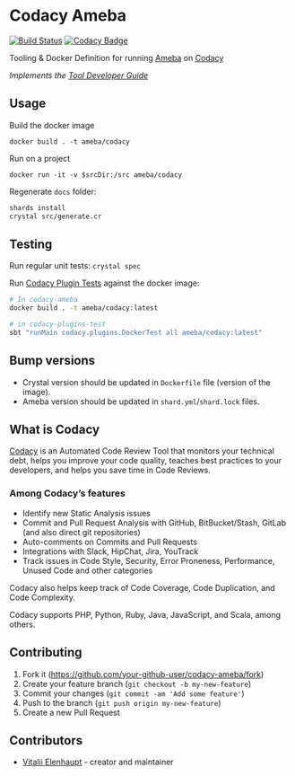 # Codacy Ameba

[![Build Status](https://travis-ci.org/veelenga/codacy-ameba.svg?branch=master)](https://travis-ci.org/veelenga/codacy-ameba)
[![Codacy Badge](https://api.codacy.com/project/badge/Grade/c7c17501a62e4e8cb66b75eb67354fcc)](https://app.codacy.com/app/veelenga/codacy-ameba?utm_source=github.com&utm_medium=referral&utm_content=veelenga/codacy-ameba&utm_campaign=Badge_Grade_Dashboard)

Tooling & Docker Definition for running [Ameba](https://github.com/veelenga/ameba) on [Codacy](https://www.codacy.com/)

*Implements the [Tool Developer Guide](https://support.codacy.com/hc/en-us/articles/207994725-Tool-Developer-Guide)*

## Usage

Build the docker image

```
docker build . -t ameba/codacy
```

Run on a project

```
docker run -it -v $srcDir:/src ameba/codacy
```

Regenerate `docs` folder:

```sh
shards install
crystal src/generate.cr
```

## Testing

Run regular unit tests: `crystal spec`

Run [Codacy Plugin Tests](https://github.com/codacy/codacy-plugins-test) against the docker image:

```sh
# In codacy-ameba
docker build . -t ameba/codacy:latest

# in codacy-plugins-test
sbt "runMain codacy.plugins.DockerTest all ameba/codacy:latest"
```

## Bump versions

- Crystal version should be updated in `Dockerfile` file (version of the image).
- Ameba version should be updated in `shard.yml`/`shard.lock` files.

## What is Codacy

[Codacy](https://www.codacy.com/) is an Automated Code Review Tool that monitors your technical debt, helps you improve your code quality, teaches best practices to your developers, and helps you save time in Code Reviews.

### Among Codacy’s features

  - Identify new Static Analysis issues
  - Commit and Pull Request Analysis with GitHub, BitBucket/Stash, GitLab (and also direct git repositories)
  - Auto-comments on Commits and Pull Requests
  - Integrations with Slack, HipChat, Jira, YouTrack
  - Track issues in Code Style, Security, Error Proneness, Performance, Unused Code and other categories

Codacy also helps keep track of Code Coverage, Code Duplication, and Code Complexity.

Codacy supports PHP, Python, Ruby, Java, JavaScript, and Scala, among others.

## Contributing

 1. Fork it (<https://github.com/your-github-user/codacy-ameba/fork>)
 2. Create your feature branch (`git checkout -b my-new-feature`)
 3. Commit your changes (`git commit -am 'Add some feature'`)
 4. Push to the branch (`git push origin my-new-feature`)
 5. Create a new Pull Request

## Contributors

  - [Vitalii Elenhaupt](https://github.com/your-github-user) - creator and maintainer
